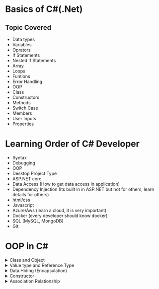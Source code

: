 # Basics of C#(.Net)

## Topic Covered
- Data types
- Variables
- Oprators
- If Statements
- Nested If Statements
- Array
- Loops
- Funtions
- Error Handling
- OOP
- Class
- Constructors
- Methods
- Switch Case
- Members
- User Inputs
- Properties

# Learning Order of C# Developer
- Syntax
- Debugging
- OOP 
- Desktop Project Type 
- ASP.NET core
- Data Access (How to get data access in application)
- Dependency Injection (Its built in in ASP.NET but not for others, learn details for others)
- html/css
- Javascript
- Azure/Aws (learn a cloud, it is very important)
- Docker (every developer should know docker)
- SQL (MySQL, MongoDB)
- Git

# OOP in C#

<details>
  <summary>Class and Object</summary>

  ## Class and Object:

  - Variables inside the class but outside the object are called "MEMBER VARIABLE" or "INSTANCE VARIABLE"
  - Variables inside the object are called "LOCAL VARIABLE"
  - A class can be created by a developer but cannot be used by that same developer
  - If a developer uses that class to create instances, we can call that developer "USER" or "CALLER"
  - Class name should start with a capital letter (convention). Ex: class Human
  - Method name should start with a verb (convention). Ex: GetFullName()
  - A method in a class should be able to execute only one task, not many.

  ### UML diagram for class:

  - UML, or Unified Modeling Language, is a standardized visual language used in object-oriented software engineering.
  - It provides a standard method for creating blueprints of a system
  - A class diagram can be provided to the engineers for creating C# reusable class for further use by other developers.
</details>

<details>
  <summary>Value type and Reference Type</summary>
  
## Value type and Reference Type
Reference Type:
- Creating an instance object from a class (If we modify main reference it will affect all the variable connected to that reference)
In this example person2 is referenced to the person1 
if the person1 object is modified the person2 will be affected as well

```csharp
Person person1 = new Person();
person1.firstName = "Tauhid";
person1.lastName = "Hasan";

Person person2 = new Person();
person2 = person1;
```
Value type: Primitive type variable
- Even if we changed the value of a later to 200 but the value of b will be still 100. Because it is a value type or primitive type.
```csharp
int a = 100;
int b = a;
a = 200
```
</details>

<details>
  <summary>Data Hiding (Encapsulation) </summary>

## Data Hiding (Encapsulation)
- we can hide data by defining "SETTER" and "GETTER".
- Data hiding is not data security.
- We can hide data (define "SETTER" and "GETTER") using both Methods and Properties

### Data hiding (defining "SETTER" and "GETTER") using METHODS:
```csharp
  private int length;

  public void SetLength(int length)
  {
      this.length = length;
  }

  public int GetLength()
  {
      return this.length;
  }
```

### Data hiding(defining "SETTER" and "GETTER") using PROPERTIES:
- Properties starts with a capital letter.
- 'value' is build in 'keyword' for set function.
- we can write conditions inside the setter.
  
```csharp
private int height;

public int Height
{
  get
  {
      return this.height;
  }
  set
  {
      this.height = value;
  }
}
```
2nd Alternative to write a property
```csharp
private int height;

public int Height
{
  get => this.height
  set => this.height = value
}
```
AUTO PROPERTY: 3nd Alternative and the shortcut way to write a property (if there is no condition)
- Most of the time we will use auto property
  
```csharp
public int Width { get; set; }
```
</details>

<details>
  <summary>Constructor</summary>

## Constructors
- In C#, a constructor is a special method that is automatically called when an object of a class is created
- It is used to initialize the object's state or perform any necessary setup operations
- Constructors have the same name as the class and do not have a return type, not even void
- Creator of the class can use constructor to force the user/caller to get certain data as a parameter.
  
### Constructor Overloading:
- A class can have multiple constructors with different parameter lists (overloading).
- User has multiple option to call the contructor.

In this example, FullNameConstructor has multiple constructor and a USER/CALLER can call the constructor 
either with 3 parameter or 2 parameter.
```csharp
public class FullNameConstructor
{
    public FullNameConstructor(string FirstName, string MiddleName, string LastName)
    {
        this.FirstName = FirstName;
        this.MiddleName = MiddleName;
        this.LastName = LastName;
    }

    public FullNameConstructor(string FirstName, string LastName)
    {
        this.FirstName = FirstName;
        this.LastName = LastName;
    }
}
```

### Default Constructor:
- If no constructor is defined in a class, the compiler automatically generates a default constructor.
- The default constructor is often used to initialize the fields or properties of the object with default values.
- This helps ensure that the object is in a valid state immediately after creation.
- 

In this example, FullNameConstructor is a Default constructor explicitly created;

```csharp
public class FullNameConstructor
{
    string firstName = "Tauhid";
    int age = "30";

    public FullNameConstructor()
    {
       // Initialization code goes here
    }
}
```
#### Inheritance of Default Constructor 
- When a class is derived from another class (inherits from a base class), and the base class has a default constructor, the derived class will automatically call the default constructor of the base class.
- This ensures that the base class is properly initialized before the derived class.

```csharp
public class MyBaseClass
{
    string name = "Dhaka"
    // Default constructor
    public MyBaseClass()
    {
        // Initialization code for the base class
    }
}

public class MyDerivedClass : MyBaseClass
{
    // No constructor specified, so the default constructor of base class is implicitly used
}

// Creating an object of the derived class(this "derivedObject" has the default state "name" inherited from its base class)
MyDerivedClass derivedObject = new MyDerivedClass();

```

### Constructor Chaining
- Constructor chaining is a concept in object-oriented programming where multiple constructors in a class are linked together, allowing one constructor to call another within the same class.
- This allows for code reuse and helps in maintaining a clean and modular code structure.

```csharp
class ConstructorChainClass
{
    // Member variables
    private string firstName { get; set; }
    private string middleName { get; set; }
    private string lastName { get; set; }


    // Third : This will be called third
    public ConstructorChainClass(string firstName, string middleName, string lastName):this(firstName, lastName)
    {
        // we do not need to bind other data here except middleName (because we already bind other data inside the second Constructor)
        this.middleName = middleName;
        Console.WriteLine("Contains 3 argument");
    }

    // Second : This will be called second
    public ConstructorChainClass(string firstName, string lastName):this()
    {
        this.firstName = firstName;
        this.lastName = lastName;
        Console.WriteLine("Contains 2 argument");
    }

    // First : Default constructor will be called first
    public ConstructorChainClass()
    {
        Console.WriteLine("Constructor called, Object created, this a default constructor");
    }

}

```
</details>


<details>
  <summary> Association Relationship </summary>
  
##  Association Relationship 
- In C#, an association relationship refers to a connection or relationship between two classes that highlights how they are related or connected in some way within a system. 
- This relationship can be a simple connection or a more complex interaction between the classes.
- Normally when use a class as a type of another member variable of another class we can call them Association relationship.

There are different types of association relationships:

#### One-to-One: Where one instance of a class is associated with exactly one instance of another class.

#### One-to-Many: Where one instance of a class is associated with multiple instances of another class.

#### Many-to-One: Where multiple instances of a class are associated with a single instance of another class.

#### Many-to-Many: Where multiple instances of one class are associated with multiple instances of another class.

These relationships are established through member variables, properties, or methods within the classes that reference each other.

<details>
   <summary>ONE-TO-ONE</summary>

### ONE-TO-ONE

Delclation of the type Class "Address"
```csharp
class Address
{
    public string HouseNo { set; get; }
    public string RoadNo { set; get; }
    public string Area { set; get; }
    public string PostCode { set; get; }
    public string District { set; get; }

}
```
Assigning this Address class as a TYPE of a property in another class called "Person" 

```csharp
class Person
{
    // Member variables
    private string firstName;
    private string lastName;

    // Assigning Address class as a type of PresentAddress property.
    public Address PresentAddress { get; set; }
}
```
Then using the Address type in Main function of Program.cs file.

```csharp
Address address = new Address();
address.RoadNo = "102";
address.Area = "Mohakhali";
address.PostCode = "56677";

Person person1 = new Person();

person1.PresentAddress = address;

//Retrieving the myAddress data from person1 instance (of Person class)
//in here "Address" is type
Address myAddress = person1.PresentAddress; 

//If we want we can retrieve only one property from the address
string area = person1.PresentAddress.Area;
// OR
string area1 = myAddress.Area;
```

</details>

### ONE-TO-MANY

Delclation of the type Class "Course"
```csharp
internal class Course
{
    public string Code { get; set; }
    public string Title { get; set; }
    public double Credit { get; set; }
    public string getInfo()
    {
        return (Code + " - " + Title + " - " + Credit);
    }
}
```

and the department class which has a list of Course (where one to many relationship happens)

```csharp
internal class Department
{
    // ---> This is a property of the Department class, representing a list of Course objects.
    // ---> This indicates a one-to-many association between a department and its courses.
    // ---> A department can have multiple courses.

    public List<Course> Courses { get; set; } 

    // ---> This is a constructor for the Department class. It initializes the Courses property as a new instance of List<Course>.
    // ---> This ensures that when a Department object is created, it starts with an empty list of courses.

    public Department() 
    { 
        Courses = new List<Course>();
    }

    public string Code { get; set; }
    public string Name { get; set; }

    // ---> Get all the courses and their department.
    public string GetInfo()
    {
        string info = "Code: " + Code + " Name: " + Name + Environment.NewLine;
        foreach (Course course in Courses)
        {
            info += course.getInfo() + "\n";          
            return info;
        }
    }
}
```




</details>



